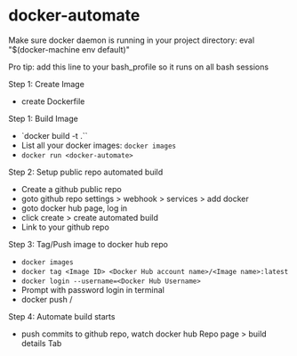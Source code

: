 # docker-automate

Make sure docker daemon is running in your project directory:
eval "$(docker-machine env default)"

Pro tip: add this line to your bash_profile so it runs on all bash sessions

Step 1: Create Image

  - create Dockerfile

Step 1: Build Image

  - `docker build -t <docker-automate> .``
  - List all your docker images: `docker images`
  - `docker run <docker-automate>`

Step 2: Setup public repo automated build

  - Create a github public repo
  - goto github repo settings > webhook > services > add docker
  - goto docker hub page, log in
  - click create > create automated build
  - Link to your github repo

Step 3: Tag/Push image to docker hub repo

  - `docker images`
  - `docker tag <Image ID> <Docker Hub account name>/<Image name>:latest`
  - `docker login --username=<Docker Hub Username>`
  - Prompt with password login in terminal
  - docker push <Docker Hub account name>/<Image name>

Step 4: Automate build starts

  - push commits to github repo, watch docker hub Repo page > build details Tab
